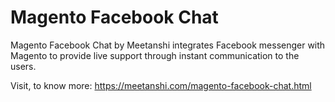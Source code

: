 # Magento Facebook Chat

Magento Facebook Chat by Meetanshi integrates Facebook messenger with Magento to provide live support through instant communication to the users.

Visit, to know more: https://meetanshi.com/magento-facebook-chat.html
